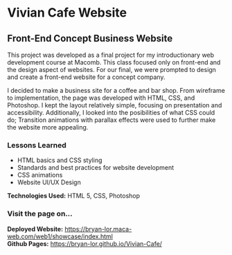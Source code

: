 # Vivian Cafe Website
## Front-End Concept Business Website
This project was developed as a final project for my introductionary web development course at Macomb. This class focused only on front-end and the design aspect of websites. For our final, we were prompted to design and create a front-end website for a concept company.  
  
I decided to make a business site for a coffee and bar shop. From wireframe to implementation, the page was developed with HTML, CSS, and Photoshop. I kept the layout relatively simple, focusing on presentation and accessibility. Additionally, I looked into the posibilities of what CSS could do; Transition animations with parallax effects were used to further make the website more appealing.‍  
### Lessons Learned  
- HTML basics and CSS styling
- Standards and best practices for website development
- CSS animations
- Website UI/UX Design‍  
  
**Technologies Used:** HTML 5, CSS, Photoshop

### Visit the page on...   
**Deployed Website:** https://bryan-lor.maca-web.com/web1/showcase/index.html  
**Github Pages:**  https://bryan-lor.github.io/Vivian-Cafe/ 
